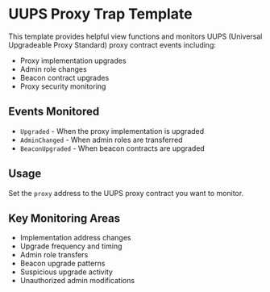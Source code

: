 # UUPS Proxy Trap Template

This template provides helpful view functions and monitors UUPS (Universal Upgradeable Proxy Standard) proxy contract events including:

- Proxy implementation upgrades
- Admin role changes
- Beacon contract upgrades
- Proxy security monitoring

## Events Monitored

- `Upgraded` - When the proxy implementation is upgraded
- `AdminChanged` - When admin roles are transferred
- `BeaconUpgraded` - When beacon contracts are upgraded

## Usage

Set the `proxy` address to the UUPS proxy contract you want to monitor.

## Key Monitoring Areas

- Implementation address changes
- Upgrade frequency and timing
- Admin role transfers
- Beacon upgrade patterns
- Suspicious upgrade activity
- Unauthorized admin modifications
